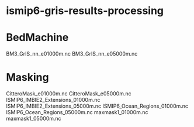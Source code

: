 # ismip6-gris-results-processing

# BedMachine
BM3_GrIS_nn_e01000m.nc
BM3_GrIS_nn_e05000m.nc

# Masking
CitteroMask_e01000m.nc
CitteroMask_e05000m.nc
ISMIP6_IMBIE2_Extensions_01000m.nc
ISMIP6_IMBIE2_Extensions_05000m.nc
ISMIP6_Ocean_Regions_01000m.nc
ISMIP6_Ocean_Regions_05000m.nc
maxmask1_01000m.nc
maxmask1_05000m.nc
